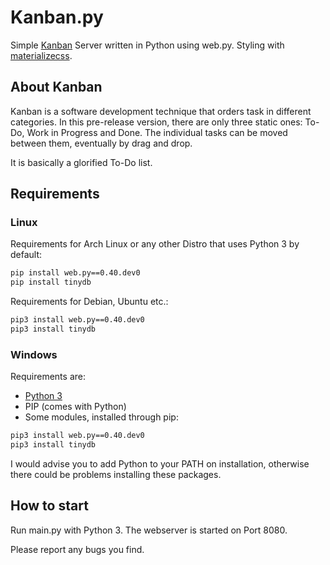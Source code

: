 # Kanban.py
Simple [Kanban](https://en.wikipedia.org/wiki/Kanban_(development)) Server written in Python using web.py. Styling with [materializecss](https://materializecss.com/).

## About Kanban
Kanban is a software development technique that orders task in different categories. In this pre-release version, there are only three static ones: To-Do, Work in Progress and Done. 
The individual tasks can be moved between them, eventually by drag and drop.

It is basically a glorified To-Do list.

## Requirements

### Linux
Requirements for Arch Linux or any other Distro that uses Python 3 by default:
```bash
pip install web.py==0.40.dev0
pip install tinydb
```
Requirements for Debian, Ubuntu etc.:
```bash
pip3 install web.py==0.40.dev0
pip3 install tinydb
```
### Windows
Requirements are:
* [Python 3](https://www.python.org/ftp/python/3.6.3/python-3.6.3.exe)
* PIP (comes with Python)
* Some modules, installed through pip:
```bash
pip3 install web.py==0.40.dev0
pip3 install tinydb
```
I would advise you to add Python to your PATH on installation, otherwise there could be problems installing these packages.

## How to start
Run main.py with Python 3. The webserver is started on Port 8080.

Please report any bugs you find.
